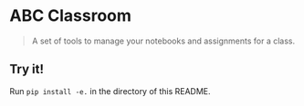 # ABC Classroom

> A set of tools to manage your notebooks and assignments for a class.


## Try it!

Run `pip install -e.` in the directory of this README.
